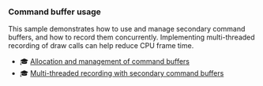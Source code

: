 ### Command buffer usage<br/>
This sample demonstrates how to use and manage secondary command buffers, and how to record them concurrently. Implementing multi-threaded recording of draw calls can help reduce CPU frame time.

- 🎓 [Allocation and management of command buffers](./command_buffer_usage_tutorial.md#Recycling-strategies)
- 🎓 [Multi-threaded recording with secondary command buffers](./command_buffer_usage_tutorial.md#Multi-threaded-recording)
